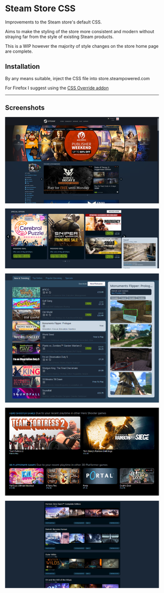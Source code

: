 # Steam Store CSS

Improvements to the Steam store's default CSS.

Aims to make the styling of the store more consistent and modern without straying far from the style of existing Steam products.

This is a WIP however the majority of style changes on the store home page are complete.

## Installation
By any means suitable, inject the CSS file into store.steampowered.com

For Firefox I suggest using the [CSS Override addon](https://addons.mozilla.org/en-GB/firefox/addon/css-override/)


----

## Screenshots
![](https://github.com/barnabwhy/SteamStoreCSS/blob/main/screenshots/store_home.png?raw=true)

![](https://github.com/barnabwhy/SteamStoreCSS/blob/main/screenshots/special_offers.png?raw=true)

![](https://github.com/barnabwhy/SteamStoreCSS/blob/main/screenshots/tabs.png?raw=true)

![](https://github.com/barnabwhy/SteamStoreCSS/blob/main/screenshots/you_might_like.png?raw=true)

![](https://github.com/barnabwhy/SteamStoreCSS/blob/main/screenshots/recommendations.png?raw=true)
